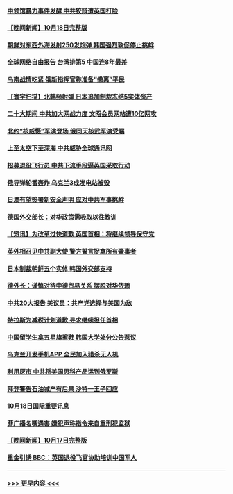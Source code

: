 #### [中领馆暴力事件发酵 中共狡辩遭英国打脸](../pages/prog202/a103554545.md?t=10191550) 
#### [【晚间新闻】10月18日完整版](../pages/prog202/a103554645.md?t=10191550) 
#### [朝鲜对东西外海发射250发炮弹 韩国强烈敦促停止挑衅](../pages/prog202/a103554764.md?t=10191550) 
#### [全球网络自由报告 台湾排第5 中国连8年最差](../pages/prog202/a103554673.md?t=10191550) 
#### [乌南战情吃紧 俄新指挥官称准备“撤离”平民](../pages/prog202/a103554688.md?t=10191550) 
#### [【寰宇扫描】北韩频射弹 日本追加制裁冻结5实体资产](../pages/prog202/a103554677.md?t=10191550) 
#### [二十大期间 中共加大网战力度 文昭会员网站遭10亿网攻](../pages/prog202/a103554691.md?t=10191550) 
#### [北约“核威慑”军演登场 俄同天核武军演受瞩](../pages/prog202/a103554664.md?t=10191550) 
#### [上至太空下至深海 中共威胁全球通讯网](../pages/prog202/a103554561.md?t=10191550) 
#### [招募退役飞行员 中共下流手段逼英国采取行动](../pages/prog202/a103554546.md?t=10191550) 
#### [俄导弹轮番轰炸 乌克兰3成发电站被毁](../pages/prog202/a103554550.md?t=10191550) 
#### [日澳有望签署新安全声明 应对中共军事挑衅](../pages/prog202/a103554458.md?t=10191550) 
#### [德国外交部长：对华政策需吸取以往教训](../pages/prog202/a103554442.md?t=10191550) 
#### [【短讯】为改革过快道歉 英国首相：将继续领导保守党](../pages/prog202/a103554446.md?t=10191550) 
#### [英外相召见中共副大使 警方誓言捉拿所有肇事者](../pages/prog202/a103554438.md?t=10191550) 
#### [日本制裁朝鲜五个实体 韩国外交部支持](../pages/prog202/a103554444.md?t=10191550) 
#### [德外长：谨慎对待中德贸易关系 摆脱对华依赖](../pages/prog202/a103554423.md?t=10191550) 
#### [中共20大报告 美议员：共产党选择与美国为敌](../pages/prog202/a103554376.md?t=10191550) 
#### [特拉斯为减税计划道歉 寻求继续担任首相](../pages/prog202/a103554396.md?t=10191550) 
#### [中国留学生拿五星旗擦鞋 韩国大学处分公告惹议](../pages/prog202/a103554277.md?t=10191550) 
#### [乌克兰开发手机APP 全民加入猎杀无人机](../pages/prog202/a103554171.md?t=10191550) 
#### [利用灰市 中共将美国思科产品运到俄罗斯](../pages/prog202/a103554165.md?t=10191550) 
#### [拜登警告石油减产有后果 沙特一王子回应](../pages/prog202/a103554155.md?t=10191550) 
#### [10月18日国际重要讯息](../pages/prog202/a103554104.md?t=10191550) 
#### [菲广播名嘴遇害 嫌犯声称指令来自重刑犯监狱](../pages/prog202/a103554043.md?t=10191550) 
#### [【晚间新闻】10月17日完整版](../pages/prog202/a103553880.md?t=10191550) 
#### [重金引诱 BBC：英国退役飞官协助培训中国军人](../pages/prog202/a103554019.md?t=10191550) 

----
#### [ >>> 更早内容 <<< ](../indexes/prog202-earlier.md)
